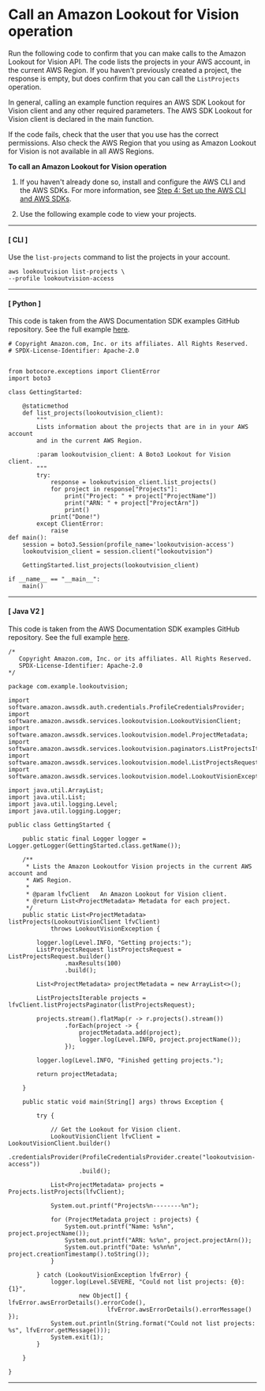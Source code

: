 # Call an Amazon Lookout for Vision operation<a name="su-sdk-list-projects"></a>

Run the following code to confirm that you can make calls to the Amazon Lookout for Vision API\. The code lists the projects in your AWS account, in the current AWS Region\. If you haven't previously created a project, the response is empty, but does confirm that you can call the `ListProjects` operation\. 

In general, calling an example function requires an AWS SDK Lookout for Vision client and any other required parameters\. The AWS SDK Lookout for Vision client is declared in the main function\. 

If the code fails, check that the user that you use has the correct permissions\. Also check the AWS Region that you using as Amazon Lookout for Vision is not available in all AWS Regions\.

**To call an Amazon Lookout for Vision operation**

1. If you haven't already done so, install and configure the AWS CLI and the AWS SDKs\. For more information, see [Step 4: Set up the AWS CLI and AWS SDKs](su-awscli-sdk.md)\.

1. Use the following example code to view your projects\.

------
#### [ CLI ]

   Use the `list-projects` command to list the projects in your account\.

   ```
   aws lookoutvision list-projects \
   --profile lookoutvision-access
   ```

------
#### [ Python ]

   This code is taken from the AWS Documentation SDK examples GitHub repository\. See the full example [here](https://github.com/awsdocs/aws-doc-sdk-examples/blob/main/python/example_code/lookoutvision/train_host.py)\. 

   ```
   # Copyright Amazon.com, Inc. or its affiliates. All Rights Reserved.
   # SPDX-License-Identifier: Apache-2.0
   
   
   from botocore.exceptions import ClientError
   import boto3
   
   class GettingStarted:
   
       @staticmethod
       def list_projects(lookoutvision_client):
           """
           Lists information about the projects that are in in your AWS account
           and in the current AWS Region.
   
           :param lookoutvision_client: A Boto3 Lookout for Vision client.
           """
           try:
               response = lookoutvision_client.list_projects()
               for project in response["Projects"]:
                   print("Project: " + project["ProjectName"])
                   print("ARN: " + project["ProjectArn"])
                   print()
               print("Done!")
           except ClientError:
               raise
   def main():
       session = boto3.Session(profile_name='lookoutvision-access')
       lookoutvision_client = session.client("lookoutvision")
       
       GettingStarted.list_projects(lookoutvision_client)
   
   if __name__ == "__main__":
       main()
   ```

------
#### [ Java V2 ]

   This code is taken from the AWS Documentation SDK examples GitHub repository\. See the full example [here](https://github.com/awsdocs/aws-doc-sdk-examples/blob/main/javav2/example_code/lookoutvision/src/main/java/com/example/lookoutvision/ListProjects.java)\. 

   ```
   /*
      Copyright Amazon.com, Inc. or its affiliates. All Rights Reserved.
      SPDX-License-Identifier: Apache-2.0
   */
   
   package com.example.lookoutvision;
   
   import software.amazon.awssdk.auth.credentials.ProfileCredentialsProvider;
   import software.amazon.awssdk.services.lookoutvision.LookoutVisionClient;
   import software.amazon.awssdk.services.lookoutvision.model.ProjectMetadata;
   import software.amazon.awssdk.services.lookoutvision.paginators.ListProjectsIterable;
   import software.amazon.awssdk.services.lookoutvision.model.ListProjectsRequest;
   import software.amazon.awssdk.services.lookoutvision.model.LookoutVisionException;
   
   import java.util.ArrayList;
   import java.util.List;
   import java.util.logging.Level;
   import java.util.logging.Logger;
   
   public class GettingStarted {
   
       public static final Logger logger = Logger.getLogger(GettingStarted.class.getName());
   
       /**
        * Lists the Amazon Lookoutfor Vision projects in the current AWS account and
        * AWS Region.
        * 
        * @param lfvClient   An Amazon Lookout for Vision client.
        * @return List<ProjectMetadata> Metadata for each project.
        */
       public static List<ProjectMetadata> listProjects(LookoutVisionClient lfvClient)
               throws LookoutVisionException {
   
           logger.log(Level.INFO, "Getting projects:");
           ListProjectsRequest listProjectsRequest = ListProjectsRequest.builder()
                   .maxResults(100)
                   .build();
   
           List<ProjectMetadata> projectMetadata = new ArrayList<>();
   
           ListProjectsIterable projects = lfvClient.listProjectsPaginator(listProjectsRequest);
   
           projects.stream().flatMap(r -> r.projects().stream())
                   .forEach(project -> {
                       projectMetadata.add(project);
                       logger.log(Level.INFO, project.projectName());
                   });
   
           logger.log(Level.INFO, "Finished getting projects.");
   
           return projectMetadata;
   
       }
   
       public static void main(String[] args) throws Exception {
   
           try {
   
               // Get the Lookout for Vision client.
               LookoutVisionClient lfvClient = LookoutVisionClient.builder()
                       .credentialsProvider(ProfileCredentialsProvider.create("lookoutvision-access"))
                       .build();
   
               List<ProjectMetadata> projects = Projects.listProjects(lfvClient);
   
               System.out.printf("Projects%n--------%n");
   
               for (ProjectMetadata project : projects) {
                   System.out.printf("Name: %s%n", project.projectName());
                   System.out.printf("ARN: %s%n", project.projectArn());
                   System.out.printf("Date: %s%n%n", project.creationTimestamp().toString());
               }
   
           } catch (LookoutVisionException lfvError) {
               logger.log(Level.SEVERE, "Could not list projects: {0}: {1}",
                       new Object[] { lfvError.awsErrorDetails().errorCode(),
                               lfvError.awsErrorDetails().errorMessage() });
               System.out.println(String.format("Could not list projects: %s", lfvError.getMessage()));
               System.exit(1);
           }
   
       }
   
   }
   ```

------
